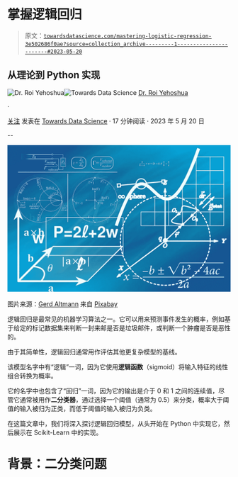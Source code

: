 # 掌握逻辑回归

> 原文：[`towardsdatascience.com/mastering-logistic-regression-3e502686f0ae?source=collection_archive---------1-----------------------#2023-05-20`](https://towardsdatascience.com/mastering-logistic-regression-3e502686f0ae?source=collection_archive---------1-----------------------#2023-05-20)

## 从理论到 Python 实现

[](https://medium.com/@roiyeho?source=post_page-----3e502686f0ae--------------------------------)![Dr. Roi Yehoshua](https://medium.com/@roiyeho?source=post_page-----3e502686f0ae--------------------------------)[](https://towardsdatascience.com/?source=post_page-----3e502686f0ae--------------------------------)![Towards Data Science](https://towardsdatascience.com/?source=post_page-----3e502686f0ae--------------------------------) [Dr. Roi Yehoshua](https://medium.com/@roiyeho?source=post_page-----3e502686f0ae--------------------------------)

·

[关注](https://medium.com/m/signin?actionUrl=https%3A%2F%2Fmedium.com%2F_%2Fsubscribe%2Fuser%2F3886620c5cf9&operation=register&redirect=https%3A%2F%2Ftowardsdatascience.com%2Fmastering-logistic-regression-3e502686f0ae&user=Dr.+Roi+Yehoshua&userId=3886620c5cf9&source=post_page-3886620c5cf9----3e502686f0ae---------------------post_header-----------) 发表在 [Towards Data Science](https://towardsdatascience.com/?source=post_page-----3e502686f0ae--------------------------------) · 17 分钟阅读 · 2023 年 5 月 20 日[](https://medium.com/m/signin?actionUrl=https%3A%2F%2Fmedium.com%2F_%2Fvote%2Ftowards-data-science%2F3e502686f0ae&operation=register&redirect=https%3A%2F%2Ftowardsdatascience.com%2Fmastering-logistic-regression-3e502686f0ae&user=Dr.+Roi+Yehoshua&userId=3886620c5cf9&source=-----3e502686f0ae---------------------clap_footer-----------)

--

[](https://medium.com/m/signin?actionUrl=https%3A%2F%2Fmedium.com%2F_%2Fbookmark%2Fp%2F3e502686f0ae&operation=register&redirect=https%3A%2F%2Ftowardsdatascience.com%2Fmastering-logistic-regression-3e502686f0ae&source=-----3e502686f0ae---------------------bookmark_footer-----------)![](img/054e0f77d6a401cd71794ce2aa09c550.png)

图片来源：[Gerd Altmann](https://pixabay.com/users/geralt-9301/?utm_source=link-attribution&utm_medium=referral&utm_campaign=image&utm_content=1044090) 来自 [Pixabay](https://pixabay.com//?utm_source=link-attribution&utm_medium=referral&utm_campaign=image&utm_content=1044090)

逻辑回归是最常见的机器学习算法之一。它可以用来预测事件发生的概率，例如基于给定的标记数据集来判断一封来邮是否是垃圾邮件，或判断一个肿瘤是否是恶性的。

由于其简单性，逻辑回归通常用作评估其他更复杂模型的基线。

该模型名字中有“逻辑”一词，因为它使用**逻辑函数**（sigmoid）将输入特征的线性组合转换为概率。

它的名字中也包含了“回归”一词，因为它的输出是介于 0 和 1 之间的连续值，尽管它通常被用作**二分类器**，通过选择一个阈值（通常为 0.5）来分类，概率大于阈值的输入被归为正类，而低于阈值的输入被归为负类。

在这篇文章中，我们将深入探讨逻辑回归模型，从头开始在 Python 中实现它，然后展示在 Scikit-Learn 中的实现。

# 背景：二分类问题

